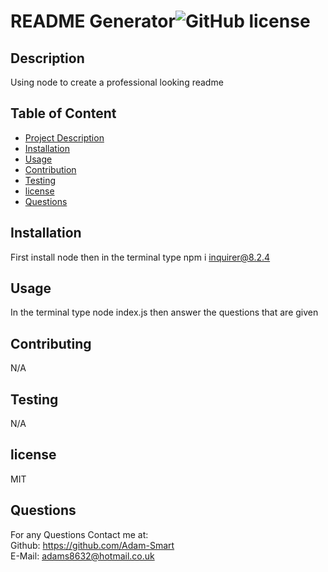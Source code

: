 # README Generator![GitHub license](https://img.shields.io/badge/license-MIT-blue.svg)
  

 ## Description
  Using node to create a professional looking readme

  ## Table of Content
  - [Project Description](#Description)
  - [Installation](#Installation)
  - [Usage](#Usage)
  - [Contribution](#Contributing)
  - [Testing](#Testing)
  - [license](#license)
  - [Questions](#Questions)

  ## Installation
  First install node then in the terminal type npm i inquirer@8.2.4

  ## Usage
  In the terminal type node index.js then answer the questions that are given 

  ## Contributing
  N/A

  ## Testing
  N/A


  ## license
   MIT

  ## Questions
  For any Questions Contact me at: <br />
  Github: https://github.com/Adam-Smart <br />
  E-Mail: adams8632@hotmail.co.uk

